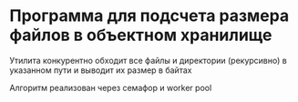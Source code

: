 # Программа для подсчета размера файлов в объектном хранилище

Утилита конкурентно обходит все файлы и директории (рекурсивно) в указанном пути и выводит их размер в байтах

Алгоритм реализован через семафор и worker pool